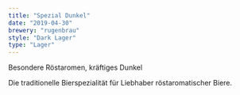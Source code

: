 ```yaml
---
title: "Spezial Dunkel"
date: "2019-04-30"
brewery: "rugenbrau"
style: "Dark Lager"
type: "Lager"
---
```


Besondere Röstaromen, kräftiges Dunkel

Die traditionelle Bierspezialität für Liebhaber röstaromatischer Biere.